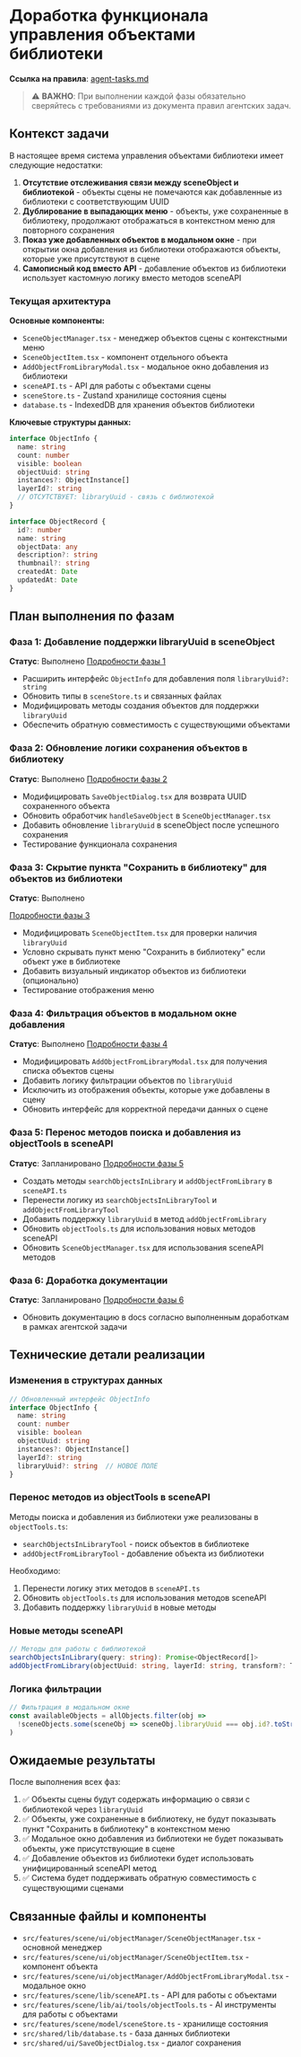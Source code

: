 # Доработка функционала управления объектами библиотеки

**Ссылка на правила**: [agent-tasks.md](../../docs/development/workflows/agent-tasks.md)

> ⚠️ **ВАЖНО**: При выполнении каждой фазы обязательно сверяйтесь с требованиями из документа правил агентских задач.

## Контекст задачи

В настоящее время система управления объектами библиотеки имеет следующие недостатки:

1. **Отсутствие отслеживания связи между sceneObject и библиотекой** - объекты сцены не помечаются как добавленные из библиотеки с соответствующим UUID
2. **Дублирование в выпадающих меню** - объекты, уже сохраненные в библиотеку, продолжают отображаться в контекстном меню для повторного сохранения
3. **Показ уже добавленных объектов в модальном окне** - при открытии окна добавления из библиотеки отображаются объекты, которые уже присутствуют в сцене
4. **Самописный код вместо API** - добавление объектов из библиотеки использует кастомную логику вместо методов sceneAPI

### Текущая архитектура

**Основные компоненты:**
- `SceneObjectManager.tsx` - менеджер объектов сцены с контекстными меню
- `SceneObjectItem.tsx` - компонент отдельного объекта
- `AddObjectFromLibraryModal.tsx` - модальное окно добавления из библиотеки
- `sceneAPI.ts` - API для работы с объектами сцены 
- `sceneStore.ts` - Zustand хранилище состояния сцены
- `database.ts` - IndexedDB для хранения объектов библиотеки

**Ключевые структуры данных:**
```typescript
interface ObjectInfo {
  name: string
  count: number
  visible: boolean
  objectUuid: string
  instances?: ObjectInstance[]
  layerId?: string
  // ОТСУТСТВУЕТ: libraryUuid - связь с библиотекой
}

interface ObjectRecord {
  id?: number
  name: string
  objectData: any
  description?: string
  thumbnail?: string
  createdAt: Date
  updatedAt: Date
}
```

## План выполнения по фазам

### Фаза 1: Добавление поддержки libraryUuid в sceneObject
**Статус**: Выполнено
[Подробности фазы 1](phases/phase_1_summary.md)

- Расширить интерфейс `ObjectInfo` для добавления поля `libraryUuid?: string`
- Обновить типы в `sceneStore.ts` и связанных файлах
- Модифицировать методы создания объектов для поддержки `libraryUuid`
- Обеспечить обратную совместимость с существующими объектами

### Фаза 2: Обновление логики сохранения объектов в библиотеку
**Статус**: Выполнено
[Подробности фазы 2](phases/phase_2_summary.md)

- Модифицировать `SaveObjectDialog.tsx` для возврата UUID сохраненного объекта
- Обновить обработчик `handleSaveObject` в `SceneObjectManager.tsx`
- Добавить обновление `libraryUuid` в sceneObject после успешного сохранения
- Тестирование функционала сохранения

### Фаза 3: Скрытие пункта "Сохранить в библиотеку" для объектов из библиотеки
**Статус**: Выполнено

[Подробности фазы 3](phases/phase_3_summary.md)

- Модифицировать `SceneObjectItem.tsx` для проверки наличия `libraryUuid`
- Условно скрывать пункт меню "Сохранить в библиотеку" если объект уже в библиотеке
- Добавить визуальный индикатор объектов из библиотеки (опционально)
- Тестирование отображения меню

### Фаза 4: Фильтрация объектов в модальном окне добавления
**Статус**: Выполнено
[Подробности фазы 4](phases/phase_4_summary.md)

- Модифицировать `AddObjectFromLibraryModal.tsx` для получения списка объектов сцены
- Добавить логику фильтрации объектов по `libraryUuid`
- Исключить из отображения объекты, которые уже добавлены в сцену
- Обновить интерфейс для корректной передачи данных о сцене

### Фаза 5: Перенос методов поиска и добавления из objectTools в sceneAPI 
**Статус**: Запланировано 
[Подробности фазы 5](phases/phase_5_summary.md)

- Создать методы `searchObjectsInLibrary` и `addObjectFromLibrary` в `sceneAPI.ts`
- Перенести логику из `searchObjectsInLibraryTool` и `addObjectFromLibraryTool`
- Добавить поддержку `libraryUuid` в метод `addObjectFromLibrary`
- Обновить `objectTools.ts` для использования новых методов sceneAPI
- Обновить `SceneObjectManager.tsx` для использования sceneAPI методов

### Фаза 6: Доработка документации
**Статус**: Запланировано 
[Подробности фазы 6](phases/phase_6_summary.md)

- Обновить документацию в docs согласно выполненным доработкам в рамках агентской задачи

## Технические детали реализации

### Изменения в структурах данных
```typescript
// Обновленный интерфейс ObjectInfo
interface ObjectInfo {
  name: string
  count: number
  visible: boolean
  objectUuid: string
  instances?: ObjectInstance[]
  layerId?: string
  libraryUuid?: string  // НОВОЕ ПОЛЕ
}
```

### Перенос методов из objectTools в sceneAPI
Методы поиска и добавления из библиотеки уже реализованы в `objectTools.ts`:
- `searchObjectsInLibraryTool` - поиск объектов в библиотеке
- `addObjectFromLibraryTool` - добавление объекта из библиотеки

Необходимо:
1. Перенести логику этих методов в `sceneAPI.ts`
2. Обновить `objectTools.ts` для использования методов sceneAPI
3. Добавить поддержку `libraryUuid` в новые методы

### Новые методы sceneAPI
```typescript
// Методы для работы с библиотекой
searchObjectsInLibrary(query: string): Promise<ObjectRecord[]>
addObjectFromLibrary(objectUuid: string, layerId: string, transform?: Transform): Promise<AddObjectResult>
```

### Логика фильтрации
```typescript
// Фильтрация в модальном окне
const availableObjects = allObjects.filter(obj => 
  !sceneObjects.some(sceneObj => sceneObj.libraryUuid === obj.id?.toString())
)
```

## Ожидаемые результаты

После выполнения всех фаз:

1. ✅ Объекты сцены будут содержать информацию о связи с библиотекой через `libraryUuid`
2. ✅ Объекты, уже сохраненные в библиотеку, не будут показывать пункт "Сохранить в библиотеку" в контекстном меню
3. ✅ Модальное окно добавления из библиотеки не будет показывать объекты, уже присутствующие в сцене
4. ✅ Добавление объектов из библиотеки будет использовать унифицированный sceneAPI метод
5. ✅ Система будет поддерживать обратную совместимость с существующими сценами

## Связанные файлы и компоненты

- `src/features/scene/ui/objectManager/SceneObjectManager.tsx` - основной менеджер
- `src/features/scene/ui/objectManager/SceneObjectItem.tsx` - компонент объекта  
- `src/features/scene/ui/objectManager/AddObjectFromLibraryModal.tsx` - модальное окно
- `src/features/scene/lib/sceneAPI.ts` - API для работы с объектами
- `src/features/scene/lib/ai/tools/objectTools.ts` - AI инструменты для работы с объектами
- `src/features/scene/model/sceneStore.ts` - хранилище состояния
- `src/shared/lib/database.ts` - база данных библиотеки
- `src/shared/ui/SaveObjectDialog.tsx` - диалог сохранения
